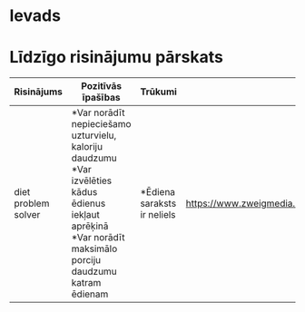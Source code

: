# Ievads
# Līdzīgo risinājumu pārskats

| Risinājums          | Pozitīvās īpašības                                                                                                                                            | Trūkumi                     | Komentāri                                                  |
|---------------------|---------------------------------------------------------------------------------------------------------------------------------------------------------------|-----------------------------|------------------------------------------------------------|
| diet problem solver | *Var norādīt nepieciešamo uzturvielu, kaloriju daudzumu<br> *Var izvēlēties kādus ēdienus iekļaut aprēķinā<br> *Var norādīt maksimālo porciju daudzumu katram ēdienam | *Ēdiena saraksts ir neliels | https://www.zweigmedia.com/RealWorld/dietProblem/diet.html |
